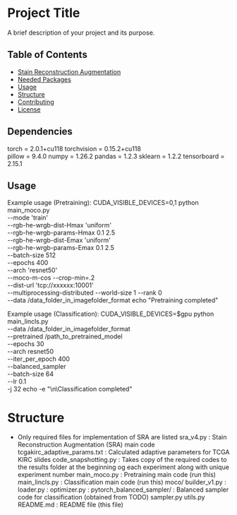 # Project Title

A brief description of your project and its purpose.

## Table of Contents
- [Stain Reconstruction Augmentation](#stain_reconst_augm)
- [Needed Packages](#reqs)
- [Usage](#usage)
- [Structure](#structure)
- [Contributing](#contributing)
- [License](#license)

## Dependencies
torch       = 2.0.1+cu118
torchvision = 0.15.2+cu118   
pillow      = 9.4.0
numpy       = 1.26.2
pandas      = 1.2.3
sklearn     = 1.2.2
tensorboard = 2.15.1

## Usage
Example usage (Pretraining):
CUDA_VISIBLE_DEVICES=0,1 python main_moco.py \
    --mode 'train' \
    --rgb-he-wrgb-dist-Hmax 'uniform' \
    --rgb-he-wrgb-params-Hmax 0.1 2.5 \
    --rgb-he-wrgb-dist-Emax 'uniform' \
    --rgb-he-wrgb-params-Emax 0.1 2.5 \
    --batch-size 512 \
    --epochs 400 \
    --arch 'resnet50' \
    --moco-m-cos --crop-min=.2 \
    --dist-url 'tcp://xxxxxx:10001' \
    --multiprocessing-distributed --world-size 1 --rank 0 \
    --data /data_folder_in_imagefolder_format
echo "Pretraining completed"

Example usage (Classification):
  CUDA_VISIBLE_DEVICES=$gpu python main_lincls.py \
    --data /data_folder_in_imagefolder_format \
    --pretrained /path_to_pretrained_model \
    --epochs 30 \
    --arch resnet50 \
    --iter_per_epoch 400 \
    --balanced_sampler \
    --batch-size 64 \
    --lr 0.1 \
    -j 32
echo -e "\n\Classification completed"

# Structure
* Only required files for implementation of SRA are listed
sra_v4.py                    : Stain Reconstruction Augmentation (SRA) main code
tcgakirc_adaptive_params.txt : Calculated adaptive parameters for TCGA KIRC slides
code_snapshotting.py         : Takes copy of the required codes to the results folder at the beginning og each experiment along with unique experiment number
main_moco.py                 : Pretraining main code (run this)
main_lincls.py               : Classification main code (run this)
moco/
    builder_v1.py            : 
    loader.py                :
    optimizer.py             :
pytorch_balanced_sampler/     : Balanced sampler code for classification (obtained from TODO)
    sampler.py
    utils.py
README.md                    : README file (this file)
